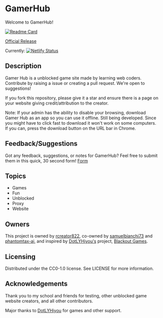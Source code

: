 # GamerHub
Welcome to GamerHub!

[![Readme Card](https://github-readme-stats.vercel.app/api/pin/?username=rcreator822&repo=GamerHub&theme=dark)](https://github.com/rcreator822/GamerHub)

[Official Release](https://ghgames.netlify.app)

Currently: [![Netlify Status](https://api.netlify.com/api/v1/badges/e185b786-9878-4207-81a6-11086ba79f8c/deploy-status)](https://app.netlify.com/projects/ghgames/deploys)

## Description

Gamer Hub is a unblocked game site made by learning web coders. Contribute by raising a issue or creating a pull request. We're open to suggestions!

If you fork this repository, please give it a star and ensure there is a page on your website giving credit/attribution to the creator.

Note: If your admin has the ability to disable your browsing, download Gamer Hub as an app so you can use it offline. Still being developed. Since you might have to click fast to download it won't work on some computers. If you can, press the download button on the URL bar in Chrome.

## Feedback/Suggestions

Got any feedback, suggestions, or notes for GamerHub? Feel free to submit them in this quick, 30 second form! [Form](https://docs.google.com/forms/d/e/1FAIpQLSfo5pN6hPgBc-o3lxlapUYTzVXj7zmcpOiQ6bsS_az2SVkcBg/viewform?usp=dialog)

## Topics

- Games
- Fun
- Unblocked
- Proxy
- Website

## Owners
This project is owned by [rcreator822](https://github.com/rcreator822), co-owned by [samuelbianchi73](https://github.com/samuelbianchi73) and [phantomtax-ai](https://github.com/phantomtax-ai), and inspired by [DotLYHiyou's](https://github.com/DotLYHiyou) project, [Blackout Games](https://github.com/DotLYHiyou/BlackoutGames).

## Licensing
Distributed under the CC0-1.0 license. See LICENSE for more information.

## Acknowledgements

Thank you to my school and friends for testing, other unblocked game website creators, and all other contributors.

Major thanks to [DotLYHiyou](https://github.com/DotLYHiyou) for games and other support.
